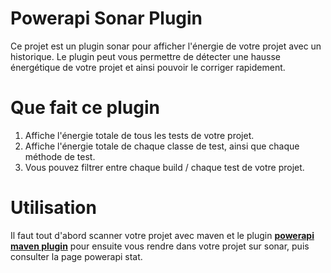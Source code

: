 # Powerapi Sonar Plugin

Ce projet est un plugin sonar pour afficher l'énergie de votre projet avec un historique. Le plugin peut vous permettre de détecter une hausse énergétique de votre projet et ainsi pouvoir le corriger rapidement. 

# Que fait ce plugin

1. Affiche l'énergie totale de tous les tests de votre projet.
2. Affiche l'énergie totale de chaque classe de test, ainsi que chaque méthode de test.
3. Vous pouvez filtrer entre chaque build / chaque test de votre projet. 

# Utilisation

Il faut tout d'abord scanner votre projet avec maven et le plugin **[powerapi maven plugin](https://github.com/adrien1251/powerapiMavenPlugin)** pour ensuite vous rendre dans votre projet sur sonar, puis consulter la page powerapi stat. 
